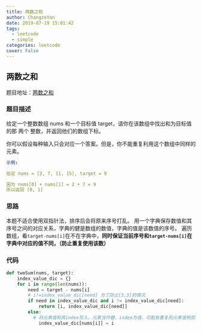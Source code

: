 ```yaml
---
title: 两数之和
author: ChangzeYan
date: 2019-07-19 15:01:42
tags:
  - leetcode
  - simple
categories: leetcode
cover: False
---
```


## 两数之和
题目地址：[两数之和](https://leetcode-cn.com/problems/two-sum/)

### 题目描述
给定一个整数数组 nums 和一个目标值 target，请你在该数组中找出和为目标值的那 两个 整数，并返回他们的数组下标。

你可以假设每种输入只会对应一个答案。但是，你不能重复利用这个数组中同样的元素。
```yaml
示例:

给定 nums = [2, 7, 11, 15], target = 9

因为 nums[0] + nums[1] = 2 + 7 = 9
所以返回 [0, 1]
```

### 思路
本题不适合使用双指针法，排序后会将原来序号打乱。
用一个字典保存数值和其序号之间的对应关系，字典的健是数组的数值，字典的值是该数值的序号。
遍历数组，看`target-nums[i]`在不在字典中，**同时保证当前序号和`target-nums[i]`在字典中对应的值不同，（防止重复使用该数）**
### 代码
```python
def twoSum(nums, target):
    index_value_dic = {}
    for i in range(len(nums)):
        need = target - nums[i]
        # i!=index_value_dic[need] 为了防止[3,3]的情况
        if need in index_value_dic and i != index_value_dic[need]:
            return [i, index_value_dic[need]]
        else:
          # 将元素值和其index写入，元素当作健，index为值，可能有重复的元素值例如 nums=[3,3],后一个元素会覆盖前面的键值对
            index_value_dic[nums[i]] = i
```
